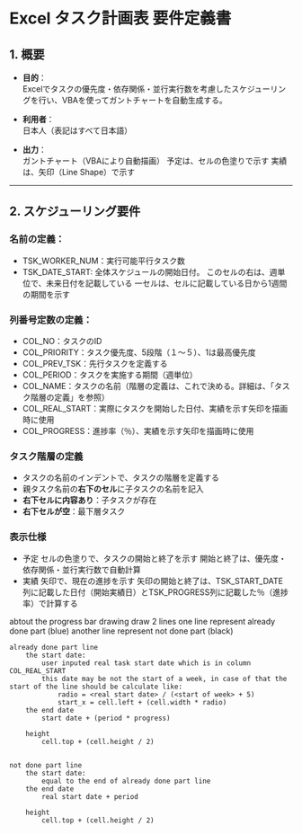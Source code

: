 # Excel タスク計画表 要件定義書

## 1. 概要

- **目的**：  
  Excelでタスクの優先度・依存関係・並行実行数を考慮したスケジューリングを行い、VBAを使ってガントチャートを自動生成する。

- **利用者**：  
  日本人（表記はすべて日本語）

- **出力**：  
  ガントチャート（VBAにより自動描画）
  予定は、セルの色塗りで示す
  実績は、矢印（Line Shape）で示す

---

## 2. スケジューリング要件

### **名前の定義**：  

- TSK_WORKER_NUM：実行可能平行タスク数
- TSK_DATE_START:
  全体スケジュールの開始日付。
  このセルの右は、週単位で、未来日付を記載している
  一セルは、セルに記載している日から1週間の期間を示す

### **列番号定数の定義**：  

- COL_NO：タスクのID
- COL_PRIORITY：タスク優先度、5段階（１～５）、1は最高優先度
- COL_PREV_TSK：先行タスクを定義する
- COL_PERIOD：タスクを実施する期間（週単位）
- COL_NAME：タスクの名前（階層の定義は、これで決める。詳細は、「タスク階層の定義」を参照）
- COL_REAL_START：実際にタスクを開始した日付、実績を示す矢印を描画時に使用
- COL_PROGRESS：進捗率（％）、実績を示す矢印を描画時に使用


### タスク階層の定義

- タスクの名前のインデントで、タスクの階層を定義する
- 親タスク名前の**右下のセル**に子タスクの名前を記入
- **右下セルに内容あり**：子タスクが存在
- **右下セルが空**：最下層タスク


### 表示仕様

- 予定
  セルの色塗りで、タスクの開始と終了を示す
  開始と終了は、優先度・依存関係・並行実行数で自動計算
- 実績
  矢印で、現在の進捗を示す
  矢印の開始と終了は、TSK_START_DATE 列に記載した日付（開始実績日）とTSK_PROGRESS列に記載した％（進捗率）で計算する



abtout the progress bar drawing
	draw 2 lines
		one line represent already done part (blue)
		another line represent not done part (black)
	
	already done part line
		the start date: 
			user inputed real task start date which is in column COL_REAL_START
			this date may be not the start of a week, in case of that the start of the line should be calculate like:
				radio = <real start date> / (<start of week> + 5)
				start_x = cell.left + (cell.width * radio)
		the end date
			start date + (period * progress)
			
		height
			cell.top + (cell.height / 2)
			
	
	not done part line
		the start date: 
			equal to the end of already done part line
		the end date
			real start date + period
			
		height
			cell.top + (cell.height / 2)
			


